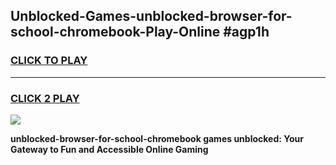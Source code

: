 
## Unblocked-Games-unblocked-browser-for-school-chromebook-Play-Online #agp1h
<h3>
<a href="https://news.freeplayer.one?title=unblocked-browser-for-school-chromebook&ref=3">CLICK TO PLAY</a></h3>
<hr>

<h3>
<a href="https://news.freeplayer.one?title=unblocked-browser-for-school-chromebook&ref=3">CLICK 2 PLAY</a>
  
</h3>

<a href="https://news.freeplayer.one?title=unblocked-browser-for-school-chromebook&ref=3"><img src="https://clearcache.store/games.png"></a>


**unblocked-browser-for-school-chromebook games unblocked: Your Gateway to Fun and Accessible Online Gaming**
